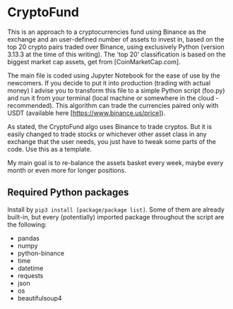 # CryptoFund

This is an approach to a cryptocurrencies fund using Binance as the exchange and an user-defined number of assets to invest in, based on the top 20 crypto pairs traded over Binance, using exclusively Python (version 3.13.3 at the time of this writing). The 'top 20' classification is based on the biggest market cap assets, get from [CoinMarketCap.com].

The main file is coded using Jupyter Notebook for the ease of use by the newcomers. If you decide to put it into production (trading with actual money) I advise you to transform this file to a simple Python script (foo.py) and run it from your terminal (local machine or somewhere in the cloud - recommended). This algorithm can trade the currencies paired only with USDT (available here [https://www.binance.us/price]). 

As stated, the CryptoFund algo uses Binance to trade cryptos. But it is easily changed to trade stocks or whichever other asset class in any exchange that the user needs, you just have to tweak some parts of the code. Use this as a template.

My main goal is to re-balance the assets basket every week, maybe every month or even more for longer positions.

## Required Python packages
Install by `pip3 install [package/package list]`. Some of them are already built-in, but every (potentially) imported package throughout the script are the following:

- pandas
- numpy
- python-binance
- time
- datetime
- requests
- json
- os
- beautifulsoup4